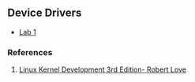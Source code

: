 ## Device Drivers ## 

- [Lab 1](./Lab/Lab%201)

### References ###
1. [Linux Kernel Development 3rd Edition- Robert Love](https://www.doc-developpement-durable.org/file/Projets-informatiques/cours-&-manuels-informatiques/Linux/Linux%20Kernel%20Development,%203rd%20Edition.pdf)